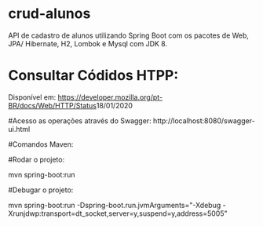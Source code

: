 # crud-alunos
API de cadastro de alunos utilizando Spring Boot com os pacotes de Web, JPA/ Hibernate, H2, Lombok e Mysql com JDK 8.


# Consultar Códidos HTPP:
Disponível em: <https://developer.mozilla.org/pt-BR/docs/Web/HTTP/Status>18/01/2020


#Acesso as operações através do Swagger:
http://localhost:8080/swagger-ui.html



#Comandos Maven:


 


#Rodar o projeto:

mvn spring-boot:run


#Debugar o projeto:

mvn spring-boot:run -Dspring-boot.run.jvmArguments="-Xdebug -Xrunjdwp:transport=dt_socket,server=y,suspend=y,address=5005"
